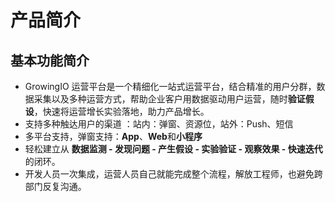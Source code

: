 # 产品简介

## 基本功能简介

* GrowingIO 运营平台是一个精细化一站式运营平台，结合精准的用户分群，数据采集以及多种运营方式，帮助企业客户用数据驱动用户运营，随时**验证假设**，快速将运营增长实验落地，助力产品增长。
* 支持多种触达用户的渠道 ：站内：弹窗、资源位，站外：Push、短信
* 多平台支持，弹窗支持：**App**、**Web**和**小程序**
* 轻松建立从 **数据监测 - 发现问题 - 产生假设 - 实验验证 - 观察效果 - 快速迭代** 的闭环。
* 开发人员一次集成，运营人员自己就能完成整个流程，解放工程师，也避免跨部门反复沟通。







